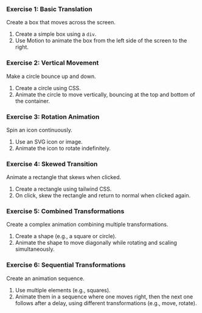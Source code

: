 ### Exercise 1: Basic Translation

Create a box that moves across the screen.

1.  Create a simple box using a `div`.
2.  Use Motion to animate the box from the left side of the screen to the right.

### Exercise 2: Vertical Movement

Make a circle bounce up and down.

1.  Create a circle using CSS.
2.  Animate the circle to move vertically, bouncing at the top and bottom of the container.

### Exercise 3: Rotation Animation

Spin an icon continuously.

1.  Use an SVG icon or image.
2.  Animate the icon to rotate indefinitely.

### Exercise 4: Skewed Transition

Animate a rectangle that skews when clicked.

1.  Create a rectangle using tailwind CSS.
2.  On click, skew the rectangle and return to normal when clicked again.

### Exercise 5: Combined Transformations

Create a complex animation combining multiple transformations.

1.  Create a shape (e.g., a square or circle).
2.  Animate the shape to move diagonally while rotating and scaling simultaneously.

### Exercise 6: Sequential Transformations

Create an animation sequence.

1.  Use multiple elements (e.g., squares).
2.  Animate them in a sequence where one moves right, then the next one follows after a delay, using different transformations (e.g., move, rotate).

